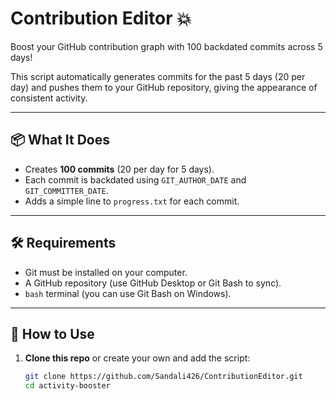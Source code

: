 # Contribution Editor 💥

Boost your GitHub contribution graph with 100 backdated commits across 5 days!

This script automatically generates commits for the past 5 days (20 per day) and pushes them to your GitHub repository, giving the appearance of consistent activity.

---

## 📦 What It Does

- Creates **100 commits** (20 per day for 5 days).
- Each commit is backdated using `GIT_AUTHOR_DATE` and `GIT_COMMITTER_DATE`.
- Adds a simple line to `progress.txt` for each commit.

---

## 🛠 Requirements

- Git must be installed on your computer.
- A GitHub repository (use GitHub Desktop or Git Bash to sync).
- `bash` terminal (you can use Git Bash on Windows).

---

## 🚀 How to Use

1. **Clone this repo** or create your own and add the script:

   ```bash
   git clone https://github.com/Sandali426/ContributionEditor.git
   cd activity-booster
